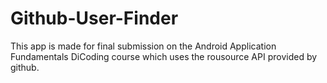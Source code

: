 # Github-User-Finder
This app is made for final submission on the Android Application Fundamentals DiCoding course which uses the rousource API provided by github.
